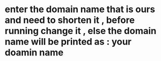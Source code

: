 # enter the domain name that is ours and need to shorten it , before running change it , else the domain name will be printed as : your doamin name 
